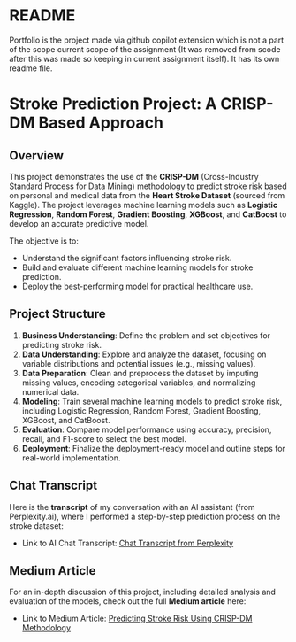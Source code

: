 # README

Portfolio is the project made via github copilot extension which is not a part of the scope current scope of the assignment (It was removed from scode after this was made so keeping in current assignment itself). It has its own readme file.

# **Stroke Prediction Project: A CRISP-DM Based Approach**

## **Overview**

This project demonstrates the use of the **CRISP-DM** (Cross-Industry Standard Process for Data Mining) methodology to predict stroke risk based on personal and medical data from the **Heart Stroke Dataset** (sourced from Kaggle). The project leverages machine learning models such as **Logistic Regression**, **Random Forest**, **Gradient Boosting**, **XGBoost**, and **CatBoost** to develop an accurate predictive model.

The objective is to:
- Understand the significant factors influencing stroke risk.
- Build and evaluate different machine learning models for stroke prediction.
- Deploy the best-performing model for practical healthcare use.

## **Project Structure**

1. **Business Understanding**: Define the problem and set objectives for predicting stroke risk.
2. **Data Understanding**: Explore and analyze the dataset, focusing on variable distributions and potential issues (e.g., missing values).
3. **Data Preparation**: Clean and preprocess the dataset by imputing missing values, encoding categorical variables, and normalizing numerical data.
4. **Modeling**: Train several machine learning models to predict stroke risk, including Logistic Regression, Random Forest, Gradient Boosting, XGBoost, and CatBoost.
5. **Evaluation**: Compare model performance using accuracy, precision, recall, and F1-score to select the best model.
6. **Deployment**: Finalize the deployment-ready model and outline steps for real-world implementation.

## **Chat Transcript**

Here is the **transcript** of my conversation with an AI assistant (from Perplexity.ai), where I performed a step-by-step prediction process on the stroke dataset:

- Link to AI Chat Transcript: [Chat Transcript from Perplexity](https://www.perplexity.ai/search/as-an-industry-expert-data-sci-23Pph2gfSfaUdPjgHqxhsg)

## **Medium Article**

For an in-depth discussion of this project, including detailed analysis and evaluation of the models, check out the full **Medium article** here:

- Link to Medium Article: [Predicting Stroke Risk Using CRISP-DM Methodology](https://medium.com/@pbajaj0023/predicting-stroke-risk-using-crisp-dm-methodology-a-comprehensive-report-d6c406a1a49a)